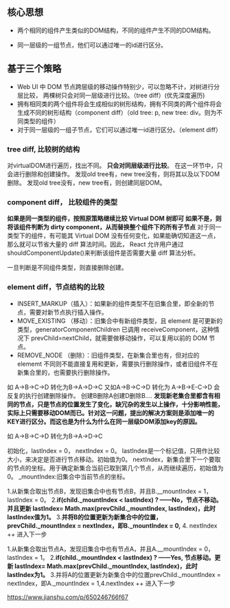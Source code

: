 

## 核心思想


- 两个相同的组件产生类似的DOM结构，不同的组件产生不同的DOM结构。

- 同一层级的一组节点，他们可以通过唯一的id进行区分。


## 基于三个策略

 - Web UI 中 DOM 节点跨层级的移动操作特别少，可以忽略不计，对树进行分层比较，
 两棵树只会对同一层级进行比较。（tree diff）(优先深度遍历)
 - 拥有相同类的两个组件将会生成相似的树形结构，拥有不同类的两个组件将会生成不同的树形结构（component diff）（old tree: p, new tree: div。则为不同类型的组件）
 - 对于同一层级的一组子节点，它们可以通过唯一id进行区分。（element diff）


 ### tree diff, 比较树的结构

  对virtualDOM进行遍历，找出不同。
  **只会对同层级进行比较**。
  在这一环节中，只会进行删除和创建操作。
  发现old tree有，new tree没有，则将其以及以下DOM删除。
  发现old tree没有，new tree有，则创建同层DOM。

 ### component diff， 比较组件的类型

  **如果是同一类型的组件，按照原策略继续比较 Virtual DOM 树即可
  如果不是，则将该组件判断为 dirty component，从而替换整个组件下的所有子节点**
  对于同一类型下的组件，有可能其 Virtual DOM 没有任何变化，如果能确切知道这一点，那么就可以节省大量的 diff 算法时间。因此， React 允许用户通过 shouldComponentUpdate()来判断该组件是否需要大量 diff 算法分析。

  一旦判断是不同组件类型，则直接删除创建。


 ### element diff，节点结构的比较

  - INSERT_MARKUP（插入）：如果新的组件类型不在旧集合里，即全新的节点，需要对新节点执行插入操作。
  - MOVE_EXISTING （移动）：旧集合中有新组件类型，且 element 是可更新的类型，generatorComponentChildren 已调用 receiveComponent，这种情况下 prevChild=nextChild，就需要做移动操作，可以复用以前的 DOM 节点。
  - REMOVE_NODE （删除）：旧组件类型，在新集合里也有，但对应的 elememt 不同则不能直接复用和更新，需要执行删除操作，或者旧组件不在新集合里的，也需要执行删除操作。

  如 A->B->C->D 转化为B->A->D->C
  又如A->B->C->D 转化为 A->B->E-C->D
  会反复的执行创建删除操作。
  创建B删除A创建D删除B....
  **发现新老集合里都含有相同的节点，只是节点的位置发生了变化，缺冗杂的发生以上操作，十分影响性能，实际上只需要移动DOM而已。针对这一问题，提出的解决方案则是添加唯一的KEY进行区分。而这也是为什么为什么在同一层级DOM添加key的原因。**

  如 A->B->C->D 转化为B->A->D->C

  初始化，lastIndex = 0， nextIndex = 0。
  lastIndex是一个标记值，只用作比较大小，来决定是否进行节点移动。初始值为0。
  nextIndex，新集合里下一个要取的节点的坐标。用于确定新集合当前已取到第几个节点，从而继续遍历，初始值为0。
  _mountIndex:旧集合中当前节点的坐标。

  1.从新集合取出节点B，发现旧集合中也有节点B，并且B.__mountIndex = 1，lastIndex = 0。
  2.**if(child._mountIndex < lastIndex) ? ——No，节点不移动。并且更新 lastIndex= Math.max(prevChild._mountIndex, lastIndex)，此时lastIndex值为1。**
  3.**并将B的位置更新为新集合中的位置，prevChild._mountIndex = nextIndex，即B._mountIndex = 0,**
  4. nextIndex ++ 进入下一步

  1.从新集合取出节点A，发现旧集合中也有节点A，并且A.__mountIndex = 0，lastIndex = 1。
  2.**if(child._mountIndex < lastIndex) ? ——Yes, 节点移动。更新 lastIndex= Math.max(prevChild._mountIndex, lastIndex)，此时lastIndex为1。**
  3.并将A的位置更新为新集合中的位置prevChild._mountIndex = nextIndex，即A._mountIndex = 1,4.nextIndex ++ 进入下一步



https://www.jianshu.com/p/650246766f67
  